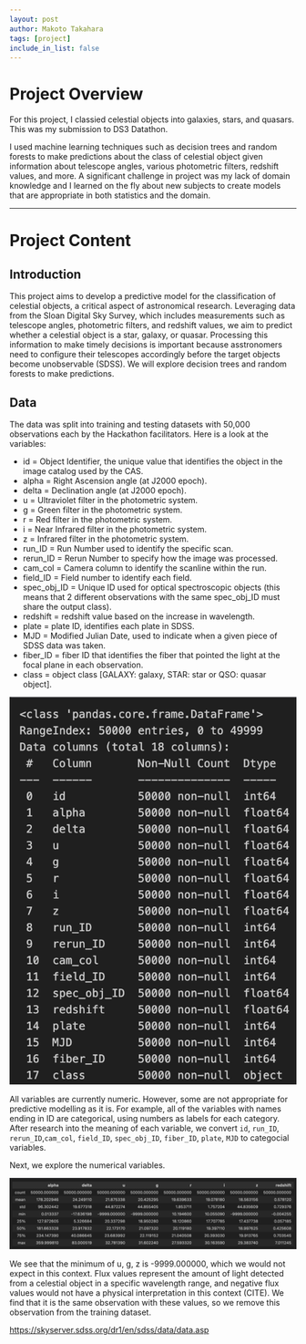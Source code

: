 ```yaml
---
layout: post
author: Makoto Takahara
tags: [project]
include_in_list: false
---
```


# Project Overview
For this project, I classied celestial objects into galaxies, stars, and quasars. This was my submission to DS3 Datathon. 

I used machine learning techniques such as decision trees and random forests to make predictions about the class of celestial object given information about telescope angles, various photometric filters, redshift values, and more. A significant challenge in project was my lack of domain knowledge and I learned on the fly about new subjects to create models that are appropriate in both statistics and the domain. 


---

# Project Content

## Introduction
This project aims to develop a predictive model for the classification of celestial objects, a critical aspect of astronomical research. Leveraging data from the Sloan Digital Sky Survey, which includes measurements such as telescope angles, photometric filters, and redshift values, we aim to predict whether a celestial object is a star, galaxy, or quasar. Processing this information to make timely decisions is important because asstronomers need to configure their telescopes accordingly before the target objects become unobservable (SDSS). We will explore decision trees and random forests to make predictions. 


## Data

The data was split into training and testing datasets with 50,000 observations each by the Hackathon facilitators. Here is a look at the variables:

 - id = Object Identifier, the unique value that identifies the object in the image catalog used by the CAS.
 - alpha = Right Ascension angle (at J2000 epoch).
 - delta = Declination angle (at J2000 epoch).
 - u = Ultraviolet filter in the photometric system.
 - g = Green filter in the photometric system.
 - r = Red filter in the photometric system.
 - i = Near Infrared filter in the photometric system.
 - z = Infrared filter in the photometric system.
 - run_ID = Run Number used to identify the specific scan.
 - rerun_ID = Rerun Number to specify how the image was processed.
 - cam_col = Camera column to identify the scanline within the run.
 - field_ID = Field number to identify each field.
 - spec_obj_ID = Unique ID used for optical spectroscopic objects (this means that 2 different observations with the same spec_obj_ID must share the output class).
 - redshift = redshift value based on the increase in wavelength.
 - plate = plate ID, identifies each plate in SDSS.
 - MJD = Modified Julian Date, used to indicate when a given piece of SDSS data was taken.
 - fiber_ID = fiber ID that identifies the fiber that pointed the light at the focal plane in each observation.
 - class = object class [GALAXY: galaxy, STAR: star or QSO: quasar object].

![Celestial Variables](/images/Screenshot-2024-01-21-at-00.05.09.png)

All variables are currently numeric. However, some are not appropriate for predictive modelling as it is. For example, all of the variables with names ending in ID are categorical, using numbers as labels for each category. After research into the meaning of each variable, we convert `id`, `run_ID`, `rerun_ID`,`cam_col`, `field_ID`, `spec_obj_ID`, `fiber_ID`, `plate`, `MJD` to categocial variables.

Next, we explore the numerical variables.

![Celestial Numerical Variables](/images/Screenshot-2024-01-21-at-00.16.47.png)

We see that the minimum of u, g, z is -9999.000000, which we would not expect in this context. Flux values represent the amount of light detected from a celestial object in a specific wavelength range, and negative flux values would not have a physical interpretation in this context (CITE). We find that it is the same observation with these values, so we remove this observation from the training dataset. 







https://skyserver.sdss.org/dr1/en/sdss/data/data.asp
